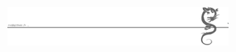 [![rvz{ju57_upd4t3d_my_r34dm3_4nd_4dd3d_4_w31rd_b4nn3r}](https://github.com/rvizx/rvizx/raw/main/img.png)](https://www.youtube.com/watch?v=dQw4w9WgXcQ)
